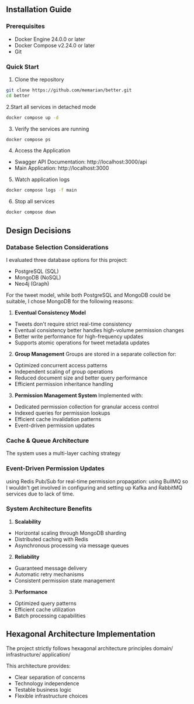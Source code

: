 ## Installation Guide

### Prerequisites

- Docker Engine 24.0.0 or later
- Docker Compose v2.24.0 or later
- Git

### Quick Start

1. Clone the repository

```bash
git clone https://github.com/memarian/better.git
cd better
```

2.Start all services in detached mode

```bash
docker compose up -d
```

3. Verify the services are running

```bash
docker compose ps
```

4. Access the Application

- Swagger API Documentation: http://localhost:3000/api
- Main Application: http://localhost:3000

5. Watch application logs

```bash
docker compose logs -f main
```

6. Stop all services

```bash
docker compose down
```

## Design Decisions

### Database Selection Considerations

I evaluated three database options for this project:

- PostgreSQL (SQL)
- MongoDB (NoSQL)
- Neo4j (Graph)

For the tweet model, while both PostgreSQL and MongoDB could be suitable, I chose MongoDB for the following reasons:

1. **Eventual Consistency Model**

- Tweets don't require strict real-time consistency
- Eventual consistency better handles high-volume permission changes
- Better write performance for high-frequency updates
- Supports atomic operations for tweet metadata updates

2. **Group Management**
   Groups are stored in a separate collection for:

- Optimized concurrent access patterns
- Independent scaling of group operations
- Reduced document size and better query performance
- Efficient permission inheritance handling

3. **Permission Management System**
   Implemented with:

- Dedicated permission collection for granular access control
- Indexed queries for permission lookups
- Efficient cache invalidation patterns
- Event-driven permission updates

### Cache & Queue Architecture

The system uses a multi-layer caching strategy

### Event-Driven Permission Updates

using Redis Pub/Sub for real-time permission propagation:
using BullMQ so I wouldn't get involved in configuring and setting up Kafka and RabbitMQ services due to lack of time.

### System Architecture Benefits

1. **Scalability**

- Horizontal scaling through MongoDB sharding
- Distributed caching with Redis
- Asynchronous processing via message queues

2. **Reliability**

- Guaranteed message delivery
- Automatic retry mechanisms
- Consistent permission state management

3. **Performance**

- Optimized query patterns
- Efficient cache utilization
- Batch processing capabilities

## Hexagonal Architecture Implementation

The project strictly follows hexagonal architecture principles
domain/
infrastructure/
application/

This architecture provides:

- Clear separation of concerns
- Technology independence
- Testable business logic
- Flexible infrastructure choices
